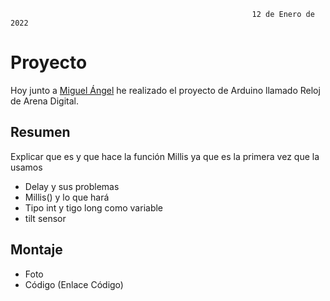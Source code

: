                                                           12 de Enero de 2022 
                                                          
# Proyecto 

Hoy junto a [Miguel Ángel]() he realizado el proyecto de Arduino llamado Reloj de Arena Digital.

## Resumen

Explicar que es y que hace la función Millis ya que es la primera vez que la usamos

- Delay y sus problemas
- Millis() y lo que hará
- Tipo int y tigo long como variable
- tilt sensor

## Montaje
- Foto
- Código (Enlace Código)
